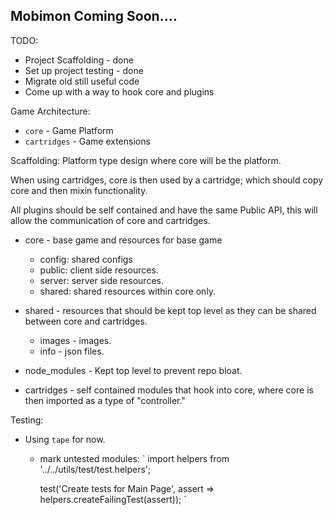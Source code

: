 ## Mobimon Coming Soon....

TODO:
  * Project Scaffolding - done
  * Set up project testing - done
  * Migrate old still useful code
  * Come up with a way to hook core and plugins

Game Architecture:
  * `core` - Game Platform
  * `cartridges` - Game extensions

Scaffolding:
Platform type design where core will be the platform.

When using cartridges, core is then used by a cartridge; which should copy core and then mixin functionality.

All plugins should be self contained and have the same Public API, this will allow the communication of core and cartridges.

  * core - base game and resources for base game
    - config: shared configs
    - public: client side resources.
    - server: server side resources.
    - shared: shared resources within core only.

  * shared - resources that should be kept top level as they can be shared between core and cartridges.
    - images - images.
    - info - json files.

  * node_modules - Kept top level to prevent repo bloat.

  * cartridges - self contained modules that hook into core, where core is then imported as a type of "controller."

Testing:
  * Using `tape` for now.
    - mark untested modules:
      `
        import helpers from '../../utils/test/test.helpers';

        test('Create tests for Main Page', assert => helpers.createFailingTest(assert));
      `
